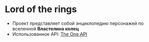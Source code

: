# Lord of the rings

- Проект представляет собой энциклопедию персонажей по вселенной **Властелина колец**
- Использованное API: [The One API](https://the-one-api.dev/documentation)
